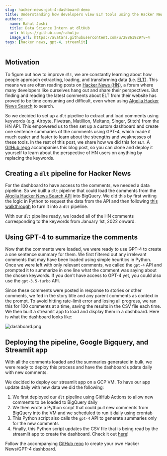 ```yaml
---
slug: hacker-news-gpt-4-dashboard-demo
title: Understanding how developers view ELT tools using the Hacker News API and GPT-4
authors:
  name: Rahul Joshi
  title: Data Science Intern at dltHub
  url: https://github.com/rahuljo
  image_url: https://avatars.githubusercontent.com/u/28861929?v=4
tags: [hacker news, gpt-4, streamlit]
---
```


## Motivation

To figure out how to improve `dlt`, we are constantly learning about how people approach extracting, loading, and transforming data (i.e. [ELT](https://docs.getdbt.com/terms/elt)). This means we are often reading posts on [Hacker News (HN)](https://news.ycombinator.com/), a forum where many developers like ourselves hang out and share their perspectives. But finding and reading the latest comments about ELT from their website has proved to be time consuming and difficult, even when using [Algolia Hacker News Search](https://hn.algolia.com/) to search.

So we decided to set up a `dlt` pipeline to extract and load comments using keywords (e.g. Airbyte, Fivetran, Matillion, Meltano, Singer, Stitch) from the HN API. This empowered us to then set up a custom dashboard and create one sentence summaries of the comments using GPT-4, which made it much easier and faster to learn about the strengths and weaknesses of these tools. In the rest of this post, we share how we did this for `ELT`. A [GitHub repo](https://github.com/dlt-hub/hacker-news-gpt-4-dashboard-demo) accompanies this blog post, so you can clone and deploy it yourself to learn about the perspective of HN users on anything by replacing the keywords.

## Creating a `dlt` pipeline for Hacker News

For the dashboard to have access to the comments, we needed a data pipeline. So we built a `dlt` pipeline that could load the comments from the [Algolia Hacker News Search API](https://hn.algolia.com/api) into BigQuery. We did this by first writing the logic in Python to request the data from the API and then following [this walkthrough](https://dlthub.com/docs/walkthroughs/create-a-pipeline) to turn it into a `dlt` pipeline.

With our `dlt` pipeline ready, we loaded all of the HN comments corresponding to the keywords from January 1st, 2022 onward.

## Using GPT-4 to summarize the comments

Now that the comments were loaded, we were ready to use GPT-4 to create a one sentence summary for them. We first filtered out any irrelevant comments that may have been loaded using simple heuritics in Python. Once we were left with only relevant comments, we called the `gpt-4` API and prompted it to summarize in one line what the comment was saying about the chosen keywords. If you don't have access to GPT-4 yet, you could also use the `gpt-3.5-turbo` API. 

Since these comments were posted in response to stories or other comments, we fed in the story title and any parent comments as context in the prompt. To avoid hitting rate-limit error and losing all progress, we ran this for 100 comments at a time, saving the results in the CSV file each time. We then built a streamlit app to load and display them in a dashboard. Here is what the dashboard looks like:

![dashboard.png](/img/hn_gpt_dashboard.png)

## Deploying the pipeline, Google Bigquery, and Streamlit app

With all the comments loaded and the summaries generated in bulk, we were ready to deploy this process and have the dashboard update daily with new comments.

We decided to deploy our streamlit app on a GCP VM. To have our app update daily with new data we did the following:
1. We first deployed our `dlt` pipeline using GitHub Actions to allow new comments to be loaded to BigQuery daily
2. We then wrote a Python script that could pull new comments from BigQuery into the VM and we scheduled to run it daily using crontab
3. This Python script also calls the `gpt-4` API to generate summaries only for the new comments
4. Finally, this Python script updates the CSV file that is being read by the streamlit app to create the dashboard. Check it out [here](http://34.28.70.28:8502/)! 
  
Follow the accompanying [GitHub repo](https://github.com/dlt-hub/hacker-news-gpt-4-dashboard-demo) to create your own Hacker News/GPT-4 dashboard.  
